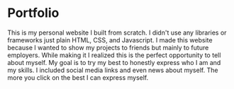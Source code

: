 # Portfolio
This is my personal website I built from scratch. I didn't use any libraries or frameworks just plain HTML, CSS, and Javascript. I made this website because I wanted to show my projects to friends but mainly to future employers. While making it I realized this is the perfect opportunity to tell about myself. My goal is to try my best to honestly express who I am and my skills. I included social media links and even news about myself.  The more you click on the best I can express myself. 

